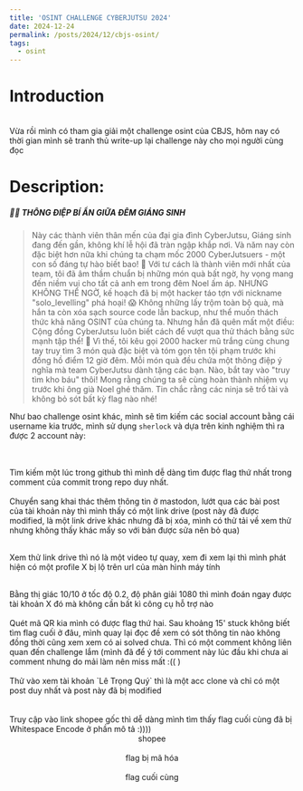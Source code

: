 ```yaml
---
title: 'OSINT CHALLENGE CYBERJUTSU 2024'
date: 2024-12-24
permalink: /posts/2024/12/cbjs-osint/
tags:
  - osint
---
```


Introduction
=====
<div style="text-align: center; size:50px">
  <img src="/images/cbjs-osint/intro.png" alt="" />
</div>
<br>
Vừa rồi mình có tham gia giải một challenge osint của CBJS, hôm nay có thời gian mình sẽ tranh thủ write-up lại challenge này cho mọi người cùng đọc

Description:
=====

##### 🎄🎅 THÔNG ĐIỆP BÍ ẨN GIỮA ĐÊM GIÁNG SINH

> Này các thành viên thân mến của đại gia đình CyberJutsu,
Giáng sinh đang đến gần, không khí lễ hội đã tràn ngập khắp nơi. Và năm nay còn đặc biệt hơn nữa khi chúng ta chạm mốc 2000 CyberJutsuers - một con số đáng tự hào biết bao! 🥳
Với tư cách là thành viên mới nhất của team, tôi đã âm thầm chuẩn bị những món quà bất ngờ, hy vọng mang đến niềm vui cho tất cả anh em trong đêm Noel ấm áp. 
NHƯNG KHÔNG THỂ NGỜ, kế hoạch đã bị một hacker táo tợn với nickname "solo_levelling" phá hoại! 😱
Không những lấy trộm toàn bộ quà, mà hắn ta còn xóa sạch source code lẫn backup, như thể muốn thách thức khả năng OSINT của chúng ta. Nhưng hắn đã quên mất một điều: Cộng đồng CyberJutsu luôn biết cách để vượt qua thử thách bằng sức mạnh tập thể! 💪
Vì thế, tôi kêu gọi 2000 hacker mũ trắng cùng chung tay truy tìm 3 món quà đặc biệt và tóm gọn tên tội phạm trước khi đồng hồ điểm 12 giờ đêm. Mỗi món quà đều chứa một thông điệp ý nghĩa mà team CyberJutsu dành tặng các bạn.
Nào, bắt tay vào "truy tìm kho báu" thôi! Mong rằng chúng ta sẽ cùng hoàn thành nhiệm vụ trước khi ông già Noel ghé thăm. Tin chắc rằng các ninja sẽ trổ tài và không bỏ sót bất kỳ flag nào nhé!

Như bao challenge osint khác, mình sẽ tìm kiếm các social account bằng cái username kia trước, mình sử dụng `sherlock` và dựa trên kinh nghiệm thì ra được 2 account này:

<div style="text-align: center; size:50px">
<img src="/images/cbjs-osint/github.png" alt="" />
</div>
<br>
<div style="text-align: center; size:50px">
<img src="/images/cbjs-osint/mastodon.png" alt="" />
</div>
<br>
Tìm kiếm một lúc trong github thì mình dễ dàng tìm được flag thứ nhất trong comment của commit trong repo duy nhất. 

<div style="text-align: center; size:50px">
<img src="/images/cbjs-osint/flag1.png" alt="" />
</div>
<br>
Chuyển sang khai thác thêm thông tin ở mastodon, lướt qua các bài post của tài khoản này thì mình thấy có một link drive (post này đã được modified, là một link drive khác nhưng đã bị xóa, mình có thử tải về xem thử nhưng không thấy khác mấy so với bản được sửa nên bỏ qua)

<div style="text-align: center; size:50px">
    <img src="/images/cbjs-osint/post-mas.png" alt="" />
</div>
<br>

Xem thử link drive thì nó là một video tự quay, xem đi xem lại thì mình phát hiện có một profile X bị lộ trên url của màn hình máy tính
<div style="text-align: center; size:50px">
    <img src="/images/cbjs-osint/drive.png" alt="" />
</div>
<br>
Bằng thị giác 10/10 ở tốc độ 0.2, độ phân giải 1080 thì mình đoán ngay được tài khoản X đó mà không cần bất kì công cụ hỗ trợ nào
<div style="text-align: center; size:50px">
    <img src="/images/cbjs-osint/X.png" alt="" />
</div>
<br>
Quét mã QR kia mình có được flag thứ hai.
Sau khoảng 15' stuck không biết tìm flag cuối ở đâu, mình quay lại đọc đề xem có sót thông tin nào không đồng thời cũng xem xem có ai solved chưa. Thì có một comment không liên quan đến challenge lắm (mình đã để ý tới comment này lúc đầu khi chưa ai comment nhưng do mải làm nên miss mất :(( )
<div style="text-align: center; size:50px">
    <img src="/images/cbjs-osint/comment.png" alt="" />
</div>
<br>
Thử vào xem tài khoản `Lê Trọng Quý` thì là một acc clone và chỉ có một post duy nhất và post này đã bị modified
<div style="text-align: center; size:50px">
    <img src="/images/cbjs-osint/facebook.png" alt="" />
</div>
<br>
<div style="text-align: center; size:50px">
    <img src="/images/cbjs-osint/link.png" alt="" />
</div>
<br>
Truy cập vào link shopee gốc thì dễ dàng mình tìm thấy flag cuối cùng đã bị Whitespace Encode ở phần mô tả :))))
<div style="text-align: center; size:50px">
    <img src="/images/cbjs-osint/shopee.png" alt="" />
</div>
<div style="text-align: center; size:50px">
    shopee
</div>
<br>
<div style="text-align: center; size:50px">
    <img src="/images/cbjs-osint/encode.png" alt="" />
</div>
<div style="text-align: center; size:50px">
    flag bị mã hóa
</div>
<br>
<div style="text-align: center; size:50px">
    <img src="/images/cbjs-osint/dcode.png" alt="" />
</div>
<div style="text-align: center; size:50px">
    flag cuối cùng
</div>